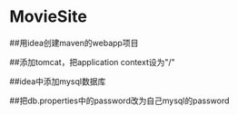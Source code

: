 # MovieSite

##用idea创建maven的webapp项目

##添加tomcat，把application context设为"/"

##idea中添加mysql数据库

##把db.properties中的password改为自己mysql的password
